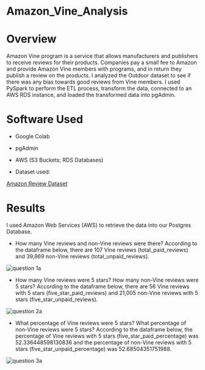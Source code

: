 # Amazon_Vine_Analysis
# Overview
Amazon Vine program is a service that allows manufacturers and publishers to receive reviews for their products. Companies pay a small fee to Amazon and provide Amazon Vine members with programs, and in return they publish a review on the products. I analyzed the Outdoor dataset to see if there was any bias towards good reviews from Vine members. I used PySpark to perform the ETL process, transform the data, connected to an AWS RDS instance, and loaded the transformed data into pgAdmin.

# Software Used
* Google Colab
* pgAdmin
* AWS (S3 Buckets; RDS Databases)

* Dataset used:

[Amazon Review Dataset](https://s3.amazonaws.com/amazon-reviews-pds/tsv/index.txt)
# Results
I used Amazon Web Services (AWS) to retrieve the data into our Postgres Database.
* How many Vine reviews and non-Vine reviews were there?
According to the dataframe below, there are 107 Vine reviews (total_paid_reviews) and 39,869 non-Vine reviews (total_unpaid_reviews).

![question 1a](https://user-images.githubusercontent.com/104453593/187064742-1b0d1eda-7c59-4d82-9015-044d6753cae5.PNG)


* How many Vine reviews were 5 stars? How many non-Vine reviews were 5 stars?
According to the dataframe below, there are 56 Vine reviews with 5 stars (five_star_paid_reviews) and 21,005 non-Vine reviews with 5 stars (five_star_unpaid_reviews).

![question 2a](https://user-images.githubusercontent.com/104453593/187064833-ebaa26d2-919e-4ac8-87b9-f03535a3c2ed.PNG)


* What percentage of Vine reviews were 5 stars? What percentage of non-Vine reviews were 5 stars?
According to the dataframe below, the percentage of Vine reviews with 5 stars (five_star_paid_percentage) was 52.336448598130836 and the percentage of non-Vine reviews with 5 stars (five_star_unpaid_percentage) was  52.68504351751988.

![question 3a](https://user-images.githubusercontent.com/104453593/187064944-c66df4b2-9fb4-4505-bdcb-eb822c8a8c2a.PNG)

